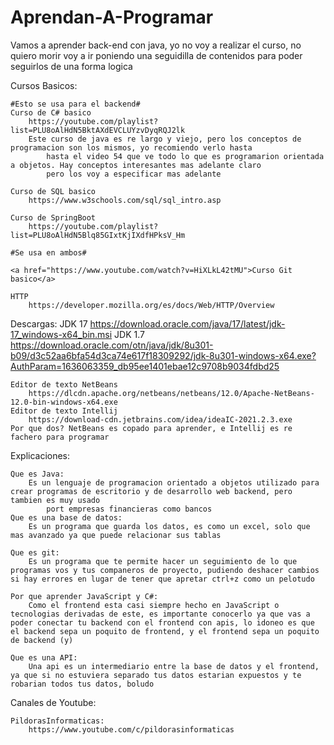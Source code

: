 # Aprendan-A-Programar
Vamos a aprender back-end con java, yo no voy a realizar el curso, no quiero morir
voy a ir poniendo una seguidilla de contenidos para poder seguirlos de una forma logica

Cursos Basicos:

    

    #Esto se usa para el backend#
    Curso de C# basico
        https://youtube.com/playlist?list=PLU8oAlHdN5BktAXdEVCLUYzvDyqRQJ2lk
        Este curso de java es re largo y viejo, pero los conceptos de programacion son los mismos, yo recomiendo verlo hasta
            hasta el video 54 que ve todo lo que es programarion orientada a objetos. Hay conceptos interesantes mas adelante claro
            pero los voy a especificar mas adelante
            
    Curso de SQL basico
        https://www.w3schools.com/sql/sql_intro.asp

    Curso de SpringBoot
        https://youtube.com/playlist?list=PLU8oAlHdN5Blq85GIxtKjIXdfHPksV_Hm

    #Se usa en ambos#
    
    <a href="https://www.youtube.com/watch?v=HiXLkL42tMU">Curso Git basico</a>
        
    HTTP
        https://developer.mozilla.org/es/docs/Web/HTTP/Overview


Descargas:
    JDK 17
        https://download.oracle.com/java/17/latest/jdk-17_windows-x64_bin.msi
    JDK 1.7
        https://download.oracle.com/otn/java/jdk/8u301-b09/d3c52aa6bfa54d3ca74e617f18309292/jdk-8u301-windows-x64.exe?AuthParam=1636063359_db95ee1401ebae12c9708b9034fdbd25
        
    Editor de texto NetBeans
        https://dlcdn.apache.org/netbeans/netbeans/12.0/Apache-NetBeans-12.0-bin-windows-x64.exe
    Editor de texto Intellij
        https://download-cdn.jetbrains.com/idea/ideaIC-2021.2.3.exe
    Por que dos? NetBeans es copado para aprender, e Intellij es re fachero para programar
    

Explicaciones:

    Que es Java:
        Es un lenguaje de programacion orientado a objetos utilizado para crear programas de escritorio y de desarrollo web backend, pero tambien es muy usado 
            port empresas financieras como bancos
    Que es una base de datos:
        Es un programa que guarda los datos, es como un excel, solo que mas avanzado ya que puede relacionar sus tablas

    Que es git:
        Es un programa que te permite hacer un seguimiento de lo que programas vos y tus companeros de proyecto, pudiendo deshacer cambios si hay errores en lugar de tener que apretar ctrl+z como un pelotudo

    Por que aprender JavaScript y C#:
        Como el frontend esta casi siempre hecho en JavaScript o tecnologias derivadas de este, es importante conocerlo ya que vas a poder conectar tu backend con el frontend con apis, lo idoneo es que el backend sepa un poquito de frontend, y el frontend sepa un poquito de backend (y)

    Que es una API:
        Una api es un intermediario entre la base de datos y el frontend, ya que si no estuviera separado tus datos estarian expuestos y te robarian todos tus datos, boludo

Canales de Youtube:


    PildorasInformaticas:
        https://www.youtube.com/c/pildorasinformaticas
